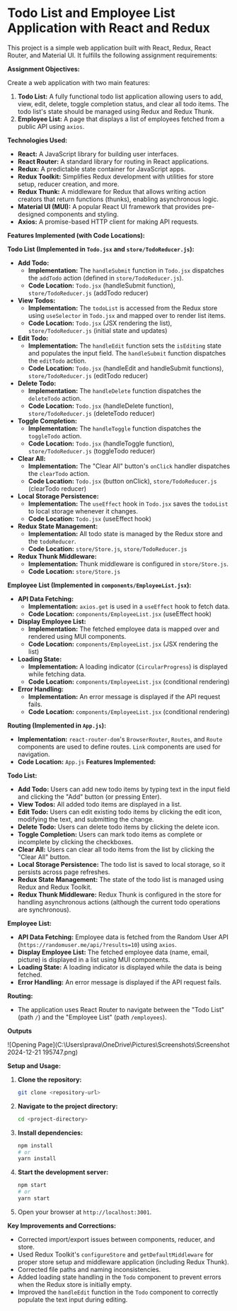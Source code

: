 
# Todo List and Employee List Application with React and Redux

This project is a simple web application built with React, Redux, React Router, and Material UI. It fulfills the following assignment requirements:

**Assignment Objectives:**

Create a web application with two main features:

1.  **Todo List:** A fully functional todo list application allowing users to add, view, edit, delete, toggle completion status, and clear all todo items. The todo list's state should be managed using Redux and Redux Thunk.
2.  **Employee List:** A page that displays a list of employees fetched from a public API using `axios`.

**Technologies Used:**

*   **React:** A JavaScript library for building user interfaces.
*   **React Router:** A standard library for routing in React applications.
*   **Redux:** A predictable state container for JavaScript apps.
*   **Redux Toolkit:** Simplifies Redux development with utilities for store setup, reducer creation, and more.
*   **Redux Thunk:** A middleware for Redux that allows writing action creators that return functions (thunks), enabling asynchronous logic.
*   **Material UI (MUI):** A popular React UI framework that provides pre-designed components and styling.
*   **Axios:** A promise-based HTTP client for making API requests.

**Features Implemented (with Code Locations):**

**Todo List (Implemented in `Todo.jsx` and `store/TodoReducer.js`):**

*   **Add Todo:**
    *   **Implementation:** The `handleSubmit` function in `Todo.jsx` dispatches the `addTodo` action (defined in `store/TodoReducer.js`).
    *   **Code Location:** `Todo.jsx` (handleSubmit function), `store/TodoReducer.js` (addTodo reducer)
*   **View Todos:**
    *   **Implementation:** The `todoList` is accessed from the Redux store using `useSelector` in `Todo.jsx` and mapped over to render list items.
    *   **Code Location:** `Todo.jsx` (JSX rendering the list), `store/TodoReducer.js` (initial state and updates)
*   **Edit Todo:**
    *   **Implementation:** The `handleEdit` function sets the `isEditing` state and populates the input field. The `handleSubmit` function dispatches the `editTodo` action.
    *   **Code Location:** `Todo.jsx` (handleEdit and handleSubmit functions), `store/TodoReducer.js` (editTodo reducer)
*   **Delete Todo:**
    *   **Implementation:** The `handleDelete` function dispatches the `deleteTodo` action.
    *   **Code Location:** `Todo.jsx` (handleDelete function), `store/TodoReducer.js` (deleteTodo reducer)
*   **Toggle Completion:**
    *   **Implementation:** The `handleToggle` function dispatches the `toggleTodo` action.
    *   **Code Location:** `Todo.jsx` (handleToggle function), `store/TodoReducer.js` (toggleTodo reducer)
*   **Clear All:**
    *   **Implementation:** The "Clear All" button's `onClick` handler dispatches the `clearTodo` action.
    *   **Code Location:** `Todo.jsx` (button onClick), `store/TodoReducer.js` (clearTodo reducer)
*   **Local Storage Persistence:**
    *   **Implementation:** The `useEffect` hook in `Todo.jsx` saves the `todoList` to local storage whenever it changes.
    *   **Code Location:** `Todo.jsx` (useEffect hook)
*   **Redux State Management:**
    *   **Implementation:** All todo state is managed by the Redux store and the `todoReducer`.
    *   **Code Location:** `store/Store.js`, `store/TodoReducer.js`
*   **Redux Thunk Middleware:**
    *   **Implementation:** Thunk middleware is configured in `store/Store.js`.
    *   **Code Location:** `store/Store.js`

**Employee List (Implemented in `components/EmployeeList.jsx`):**

*   **API Data Fetching:**
    *   **Implementation:** `axios.get` is used in a `useEffect` hook to fetch data.
    *   **Code Location:** `components/EmployeeList.jsx` (useEffect hook)
*   **Display Employee List:**
    *   **Implementation:** The fetched employee data is mapped over and rendered using MUI components.
    *   **Code Location:** `components/EmployeeList.jsx` (JSX rendering the list)
*   **Loading State:**
    *   **Implementation:** A loading indicator (`CircularProgress`) is displayed while fetching data.
    *   **Code Location:** `components/EmployeeList.jsx` (conditional rendering)
*   **Error Handling:**
    *   **Implementation:** An error message is displayed if the API request fails.
    *   **Code Location:** `components/EmployeeList.jsx` (conditional rendering)

**Routing (Implemented in `App.js`):**

*   **Implementation:** `react-router-dom`'s `BrowserRouter`, `Routes`, and `Route` components are used to define routes. `Link` components are used for navigation.
*   **Code Location:** `App.js`
**Features Implemented:**

**Todo List:**

*   **Add Todo:** Users can add new todo items by typing text in the input field and clicking the "Add" button (or pressing Enter).
*   **View Todos:** All added todo items are displayed in a list.
*   **Edit Todo:** Users can edit existing todo items by clicking the edit icon, modifying the text, and submitting the change.
*   **Delete Todo:** Users can delete todo items by clicking the delete icon.
*   **Toggle Completion:** Users can mark todo items as complete or incomplete by clicking the checkboxes.
*   **Clear All:** Users can clear all todo items from the list by clicking the "Clear All" button.
*   **Local Storage Persistence:** The todo list is saved to local storage, so it persists across page refreshes.
*   **Redux State Management:** The state of the todo list is managed using Redux and Redux Toolkit.
*   **Redux Thunk Middleware:** Redux Thunk is configured in the store for handling asynchronous actions (although the current todo operations are synchronous).

**Employee List:**

*   **API Data Fetching:** Employee data is fetched from the Random User API (`https://randomuser.me/api/?results=10`) using `axios`.
*   **Display Employee List:** The fetched employee data (name, email, picture) is displayed in a list using MUI components.
*   **Loading State:** A loading indicator is displayed while the data is being fetched.
*   **Error Handling:** An error message is displayed if the API request fails.

**Routing:**

*   The application uses React Router to navigate between the "Todo List" (path `/`) and the "Employee List" (path `/employees`).

**Outputs**

![Opening Page](C:\Users\prava\OneDrive\Pictures\Screenshots\Screenshot 2024-12-21 195747.png)

**Setup and Usage:**

1.  **Clone the repository:**

    ```bash
    git clone <repository-url>
    ```

2.  **Navigate to the project directory:**

    ```bash
    cd <project-directory>
    ```

3.  **Install dependencies:**

    ```bash
    npm install
    # or
    yarn install
    ```

4.  **Start the development server:**

    ```bash
    npm start
    # or
    yarn start
    ```

5.  Open your browser at `http://localhost:3001`.

**Key Improvements and Corrections:**

*   Corrected import/export issues between components, reducer, and store.
*   Used Redux Toolkit's `configureStore` and `getDefaultMiddleware` for proper store setup and middleware application (including Redux Thunk).
*   Corrected file paths and naming inconsistencies.
*   Added loading state handling in the `Todo` component to prevent errors when the Redux store is initially empty.
*   Improved the `handleEdit` function in the `Todo` component to correctly populate the text input during editing.

